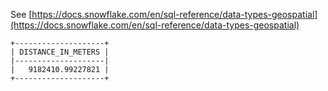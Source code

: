 See [https://docs.snowflake.com/en/sql-reference/data-types-geospatial](https://docs.snowflake.com/en/sql-reference/data-types-geospatial)
```
+--------------------+
| DISTANCE_IN_METERS |
|--------------------|
|   9182410.99227821 |
+--------------------+
```
